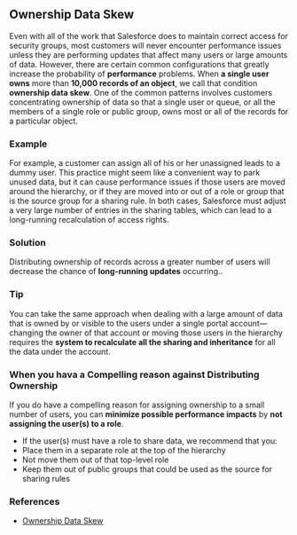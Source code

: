 ## Ownership Data Skew

Even with all of the work that Salesforce does to maintain correct access for security groups, most customers will never encounter performance issues unless they are performing updates that affect many users or large amounts of data. However, there are certain common configurations that greatly increase the probability of **performance** problems. When **a single user owns** more than **10,000 records of an object**, we call that condition **ownership data skew**. One of the common patterns involves customers concentrating ownership of data so that a single user or queue, or all the members of a single role or public group, owns most or all of the records for a particular object.

### Example
For example, a customer can assign all of his or her unassigned leads to a dummy user. This practice might seem like a convenient way to park unused data, but it can cause performance issues if those users are moved around the hierarchy, or if they are moved into or out of a role or group that is the source group for a sharing rule. In both cases, Salesforce must adjust a very large number of entries in the sharing tables, which can lead to a long-running recalculation of access rights.

### Solution
Distributing ownership of records across a greater number of users will decrease the chance of **long-running updates** occurring..

### Tip
You can take the same approach when dealing with a large amount of data that is owned by or visible to the users under a single portal account—changing the owner of that account or moving those users in the hierarchy requires the **system to recalculate all the sharing and inheritance** for all the data under the account.

### When you hava a  Compelling reason against Distributing Ownership
If you do have a compelling reason for assigning ownership to a small number of users, you can **minimize possible performance impacts** by **not assigning the user(s) to a role**.

- If the user(s) must have a role to share data, we recommend that you:
- Place them in a separate role at the top of the hierarchy
- Not move them out of that top-level role
- Keep them out of public groups that could be used as the source for sharing rules

### References
- [Ownership Data Skew](https://developer.salesforce.com/docs/atlas.en-us.draes.meta/draes/draes_group_membership_data_skew.htm)
